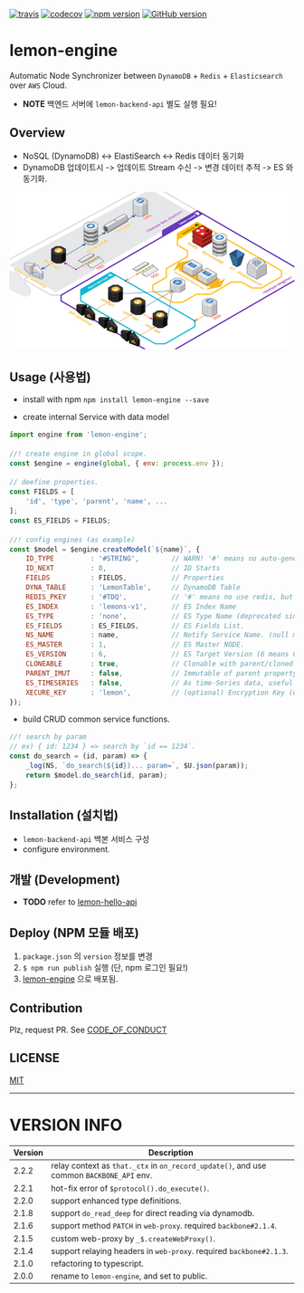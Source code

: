 [![travis](https://travis-ci.org/lemoncloud-io/lemon-engine.svg?branch=master)](https://travis-ci.org/lemoncloud-io/lemon-engine)
[![codecov](https://codecov.io/gh/lemoncloud-io/lemon-engine/branch/master/graph/badge.svg)](https://codecov.io/gh/lemoncloud-io/lemon-engine)
[![npm version](https://badge.fury.io/js/lemon-engine.svg)](https://badge.fury.io/js/lemon-engine)
[![GitHub version](https://badge.fury.io/gh/lemoncloud-io%2Flemon-engine.svg)](https://badge.fury.io/gh/lemoncloud-io%2Flemon-engine)


# lemon-engine

Automatic Node Synchronizer between `DynamoDB` + `Redis` + `Elasticsearch` over `AWS` Cloud.

- **NOTE** 백엔드 서버에 `lemon-backend-api` 별도 실행 필요!

## Overview

- NoSQL (DynamoDB) <-> ElastiSearch <-> Redis 데이터 동기화
- DynamoDB 업데이트시 -> 업데이트 Stream 수신 -> 변경 데이터 추적 -> ES 와 동기화.

![engine](docs/lemon-arch.png)

## Usage (사용법)

- install with npm `npm install lemon-engine --save`

- create internal Service with data model

```js
import engine from 'lemon-engine';

//! create engine in global scope.
const $engine = engine(global, { env: process.env });

// deefine properties.
const FIELDS = [
    'id', 'type', 'parent', 'name', ...
];
const ES_FIELDS = FIELDS;

//! config engines (as example)
const $model = $engine.createModel(`${name}`, {
    ID_TYPE         : '#STRING',        // WARN! '#' means no auto-generated id.
    ID_NEXT         : 0,                // ID Starts
    FIELDS          : FIELDS,           // Properties
    DYNA_TABLE      : 'LemonTable',     // DynamoDB Table
    REDIS_PKEY      : '#TDQ',           // '#' means no use redis, but elastic as cache.
    ES_INDEX        : 'lemons-v1',      // ES Index Name
    ES_TYPE         : 'none',           // ES Type Name (deprecated since ES6)
    ES_FIELDS       : ES_FIELDS,        // ES Fields List.
    NS_NAME         : name,             // Notify Service Name. (null means no notifications)
    ES_MASTER       : 1,                // ES Master NODE.
    ES_VERSION      : 6,                // ES Target Version (6 means 6.x)
    CLONEABLE       : true,             // Clonable with parent/cloned property.
    PARENT_IMUT     : false,            // Immutable of parent property (2018.03.15)
    ES_TIMESERIES   : false,            // As time-Series data, useful when saving time-series.
    XECURE_KEY      : 'lemon',          // (optional) Encryption Key (use '*' prefix at property name: ver 0.3.22)
});
```

- build CRUD common service functions.

```js
//! search by param
// ex) { id: 1234 } => search by `id == 1234`.
const do_search = (id, param) => {
    _log(NS, `do_search(${id})... param=`, $U.json(param));
    return $model.do_search(id, param);
};
```


## Installation (설치법)

- `lemon-backend-api` 백본 서비스 구성
- configure environment.


## 개발 (Development)

- **TODO** refer to [lemon-hello-api](https://github.com/lemoncloud-io/lemon-hello-api)


## Deploy (NPM 모듈 배포)

1. `package.json` 의 `version` 정보를 변경
1. `$ npm run publish` 실행 (단, npm 로그인 필요!)
1. [lemon-engine](https://www.npmjs.com/package/lemon-engine) 으로 배포됨.


## Contribution

Plz, request PR. See [CODE_OF_CONDUCT](CODE_OF_CONDUCT.md)


## LICENSE

[MIT](LICENSE)



----------------
# VERSION INFO #

| Version   | Description
|--         |--
| 2.2.2     | relay context as `that._ctx` in `on_record_update()`, and use common `BACKBONE_API` env.
| 2.2.1     | hot-fix error of `$protocol().do_execute()`.
| 2.2.0     | support enhanced type definitions.
| 2.1.8     | support `do_read_deep` for direct reading via dynamodb.
| 2.1.6     | support method `PATCH` in `web-proxy`. required `backbone#2.1.4`.
| 2.1.5     | custom web-proxy by `_$.createWebProxy()`.
| 2.1.4     | support relaying headers in `web-proxy`. required `backbone#2.1.3`.
| 2.1.0     | refactoring to typescript.
| 2.0.0     | rename to `lemon-engine`, and set to public.
